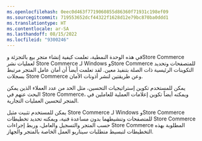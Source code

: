 ```yaml
---
ms.openlocfilehash: 0eec0d463f7719060855d86360f71931c198ef09
ms.sourcegitcommit: 719553652dcf44322f1628d12e79bc870ba0ddd1
ms.translationtype: HT
ms.contentlocale: ar-SA
ms.lasthandoff: 08/15/2022
ms.locfileid: "9300246"
---
```

في هذه الوحدة النمطية، تعلمت كيفية إنشاء متجر بيع بالتجزئة وStore Commerce لعمليات نشر Store Commerce لـ Windows وStore Commerce للمتصفحات وتحديد التكوينات الرئيسية ذات الصلة بتنفيذ معين. لقد تعلمت أيضاً أن أمان عامل المتجر مرتبط بسجلات Store Commerce وعن طريقتين لنشر أذونات الأمان. 

يمكن للمستخدم تكوين إستراتيجيات التحسين، مثل الحد من عدد العملاء الذين يمكن البحث عنهم في Store Commerce، ويمكنه أيضاً تكوين إعلامات العملية للعاملين في المتجر لتحسين العمليات التجارية. 

يمكن للمستخدم تثبيت مثيل Store Commerce لـ Windows وStore Commerce للمتصفحات وتنشيطهما بدون مساعدة فنية، ويمكنه تحديد تخطيطات Store Commerce حسب المتجر والتسجيل والعامل، وربط إجراءات Store Commerce المطلوبة بهذه التخطيطات لتبسيط متطلبات سيناريو العمل الخاصة بالمتجر والجهاز. 

